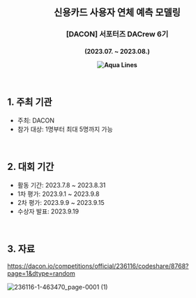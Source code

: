 <h2 align='center'> 신용카드 사용자 연체 예측 모델링 </h2>  
<h3 align='center'> [DACON] 서포터즈 DACrew 6기 </h3>  
<h4 align='center'> (2023.07. ~ 2023.08.)  
<br/> 
  
![Aqua Lines](https://raw.githubusercontent.com/andreasbm/readme/master/assets/lines/aqua.png)  

&nbsp;


## 1. 주최 기관

- 주최: DACON
- 참가 대상: 1명부터 최대 5명까지 가능

<br/>

## 2. 대회 기간

- 활동 기간: 2023.7.8 ~ 2023.8.31
- 1차 평가: 2023.9.1 ~ 2023.9.8
- 2차 평가: 2023.9.9 ~ 2023.9.15
- 수상자 발표: 2023.9.19
  
<br/>

## 3. 자료      
https://dacon.io/competitions/official/236116/codeshare/8768?page=1&dtype=random  

![236116-1-463470_page-0001 (1)](https://github.com/Ji-eun-Kim/DACrew_6th/assets/124686375/06cb9af0-8162-4c02-9001-14a1d30aa8cc)  
